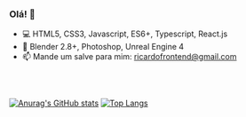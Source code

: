 ### Olá! 👋

- 💻 HTML5, CSS3, Javascript, ES6+, Typescript, React.js
- 🎨 Blender 2.8+, Photoshop, Unreal Engine 4
- 📫 Mande um salve para mim: ricardofrontend@gmail.com
<h2></h2>
<br    />

[![Anurag's GitHub stats](https://github-readme-stats.vercel.app/api?username=ricardomelogt&show_icons=true&theme=tokyonight)](https://github.com/ricardomelogt/github-readme-stats)
[![Top Langs](https://github-readme-stats.vercel.app/api/top-langs/?username=ricardomelogt&show_icons=true&theme=tokyonight&layout=compact)](https://github.com/ricardomelogt/github-readme-stats)
<br    />
